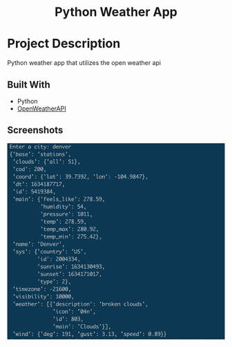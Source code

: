 <h1 align="center">Python Weather App</h1>


# Project Description

Python weather app that utilizes the open weather api 


## Built With

- Python
- [OpenWeatherAPI](https://openweathermap.org/)



## Screenshots

![Python Weather App](/screenshots/pic1.png "Home Page")


